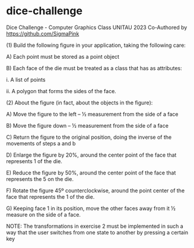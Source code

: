 # dice-challenge
Dice Challenge - Computer Graphics Class UNITAU 2023
Co-Authored by https://github.com/SigmaPink

(1) Build the following figure in your application, taking the following care:

A) Each point must be stored as a point object

B) Each face of the die must be treated as a class that has as attributes:

i. A list of points

ii. A polygon that forms the sides of the face.

(2) About the figure (in fact, about the objects in the figure):

A) Move the figure to the left – ½ measurement from the side of a face

B) Move the figure down – ½ measurement from the side of a face

C) Return the figure to the original position, doing the inverse of the
movements of steps a and b

D) Enlarge the figure by 20%, around the center point of the face that
represents 1 of the die.

E) Reduce the figure by 50%, around the center point of the face that
represents the 5 on the die.

F) Rotate the figure 45º counterclockwise, around the point
center of the face that represents the 1 of the die.

G) Keeping face 1 in its position, move the other faces away from it ½ measure
on the side of a face.

NOTE: The transformations in exercise 2 must be implemented in such a way that the
user switches from one state to another by pressing a certain key
